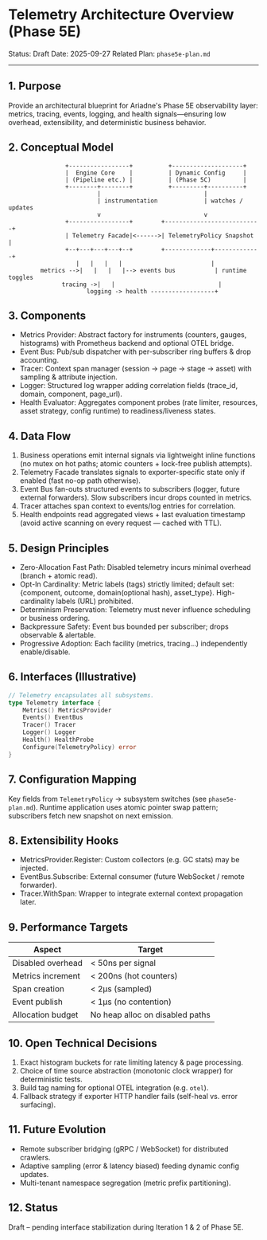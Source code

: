 # Telemetry Architecture Overview (Phase 5E)

Status: Draft
Date: 2025-09-27
Related Plan: `phase5e-plan.md`

---

## 1. Purpose
Provide an architectural blueprint for Ariadne's Phase 5E observability layer: metrics, tracing, events, logging, and health signals—ensuring low overhead, extensibility, and deterministic business behavior.

## 2. Conceptual Model
```
                +-----------------+          +--------------------+
                |  Engine Core    |          | Dynamic Config     |
                | (Pipeline etc.) |          | (Phase 5C)         |
                +--------+--------+          +---------+----------+
                         |                             |
                         | instrumentation             | watches / updates
                         v                             v
                +-----------------+        +---------------------------+
                | Telemetry Facade|<------>| TelemetryPolicy Snapshot  |
                +--+---+---+---+--+        +-------------+-------------+
                   |   |   |   |                         |
         metrics -->|   |   |   |--> events bus           | runtime toggles
               tracing ->|   |                             |
                      logging -> health ------------------+
```

## 3. Components
- Metrics Provider: Abstract factory for instruments (counters, gauges, histograms) with Prometheus backend and optional OTEL bridge.
- Event Bus: Pub/sub dispatcher with per-subscriber ring buffers & drop accounting.
- Tracer: Context span manager (session → page → stage → asset) with sampling & attribute injection.
- Logger: Structured log wrapper adding correlation fields (trace_id, domain, component, page_url).
- Health Evaluator: Aggregates component probes (rate limiter, resources, asset strategy, config runtime) to readiness/liveness states.

## 4. Data Flow
1. Business operations emit internal signals via lightweight inline functions (no mutex on hot paths; atomic counters + lock-free publish attempts).
2. Telemetry Facade translates signals to exporter-specific state only if enabled (fast no-op path otherwise).
3. Event Bus fan-outs structured events to subscribers (logger, future external forwarders). Slow subscribers incur drops counted in metrics.
4. Tracer attaches span context to events/log entries for correlation.
5. Health endpoints read aggregated views + last evaluation timestamp (avoid active scanning on every request — cached with TTL).

## 5. Design Principles
- Zero-Allocation Fast Path: Disabled telemetry incurs minimal overhead (branch + atomic read).
- Opt-In Cardinality: Metric labels (tags) strictly limited; default set: {component, outcome, domain(optional hash), asset_type}. High-cardinality labels (URL) prohibited.
- Determinism Preservation: Telemetry must never influence scheduling or business ordering.
- Backpressure Safety: Event bus bounded per subscriber; drops observable & alertable.
- Progressive Adoption: Each facility (metrics, tracing…) independently enable/disable.

## 6. Interfaces (Illustrative)
```go
// Telemetry encapsulates all subsystems.
type Telemetry interface {
    Metrics() MetricsProvider
    Events() EventBus
    Tracer() Tracer
    Logger() Logger
    Health() HealthProbe
    Configure(TelemetryPolicy) error
}
```

## 7. Configuration Mapping
Key fields from `TelemetryPolicy` → subsystem switches (see `phase5e-plan.md`). Runtime application uses atomic pointer swap pattern; subscribers fetch new snapshot on next emission.

## 8. Extensibility Hooks
- MetricsProvider.Register: Custom collectors (e.g. GC stats) may be injected.
- EventBus.Subscribe: External consumer (future WebSocket / remote forwarder).
- Tracer.WithSpan: Wrapper to integrate external context propagation later.

## 9. Performance Targets
| Aspect            | Target                               |
| ----------------- | ------------------------------------- |
| Disabled overhead | < 50ns per signal                     |
| Metrics increment | < 200ns (hot counters)                |
| Span creation     | < 2µs (sampled)                       |
| Event publish     | < 1µs (no contention)                 |
| Allocation budget | No heap alloc on disabled paths       |

## 10. Open Technical Decisions
1. Exact histogram buckets for rate limiting latency & page processing.
2. Choice of time source abstraction (monotonic clock wrapper) for deterministic tests.
3. Build tag naming for optional OTEL integration (e.g. `otel`).
4. Fallback strategy if exporter HTTP handler fails (self-heal vs. error surfacing).

## 11. Future Evolution
- Remote subscriber bridging (gRPC / WebSocket) for distributed crawlers.
- Adaptive sampling (error & latency biased) feeding dynamic config updates.
- Multi-tenant namespace segregation (metric prefix partitioning).

## 12. Status
Draft – pending interface stabilization during Iteration 1 & 2 of Phase 5E.
